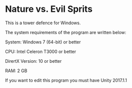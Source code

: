 # Nature vs. Evil Sprits
This is a tower defence for Windows.

The system requirements of the program are written below:

System: Windows 7 (64-bit) or better

CPU: Intel Celeron T3000 or better

DirertX Version: 10 or better

RAM: 2 GB

If you want to edit this program you must have Unity 2017.1.1


